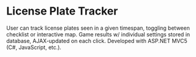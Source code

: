# License Plate Tracker
User can track license plates seen in a given timespan, toggling between checklist or interactive map. Game results w/ individual settings stored in database, AJAX-updated on each click. Developed with ASP.NET MVC5 (C#, JavaScript, etc.).
